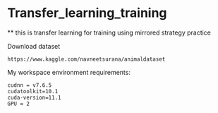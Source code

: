 # Transfer_learning_training
** this is transfer learning for training using mirrored strategy practice

Download dataset 

    https://www.kaggle.com/navneetsurana/animaldataset

My workspace environment requirements: 
    
    cudnn = v7.6.5
    cudatoolkit=10.1
    cuda-version=11.1
    GPU = 2



